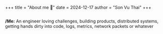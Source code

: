 +++
title = "About me 👋"
date = 2024-12-17
author = "Son Vu Thai"
+++

##
**/Me:** An engineer loving challenges, building products, distributed systems, getting hands dirty into code, logs, metrics, network packets or whatever